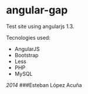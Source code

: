# angular-gap

Test site using angularjs 1.3.

Tecnologies used:

* AngularJS
* Bootstrap
* Less
* PHP
* MySQL

*2014*
###Esteban López Acuña